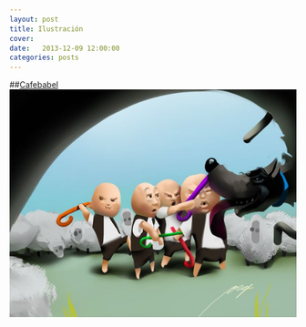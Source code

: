 ```yaml
---
layout: post
title: Ilustración
cover: 
date:   2013-12-09 12:00:00
categories: posts
---
```


##[Cafebabel](https://cafebabel.com/es/article/elecciones-regionales-en-espana-quien-teme-al-lobo-feroz-5ae00a0ff723b35a145e5d4d/)
<img src="/images/cafebabel.jpg" width="800"><img>

